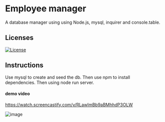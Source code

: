 # Employee manager


A database manager using using Node.js, mysql, inquirer and console.table. 

## Licenses

[![License](https://img.shields.io/badge/License-MIT-blue.svg)](https://opensource.org/licenses/MIT) 

## Instructions

Use mysql to create and seed the db. Then use npm to install dependencies. Then using node run server.

#### demo video

https://watch.screencastify.com/v/RLawlmBb9aBMhhdP3OLW

![image](https://user-images.githubusercontent.com/88224502/141737128-bd7a9541-73a8-4269-92fb-197c2da3179c.png)
